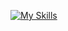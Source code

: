 [![My Skills](https://skillicons.dev/icons?i=js,html,css,nextjs,nestjs,netlify,nodejs,notion,npm,nuxtjs,py,react,redux,supabase,tailwind,mongodb,mysql,git,github,firebase,electron,docker,bootstrap,express,fastapi,figma)](https://skillicons.dev)

